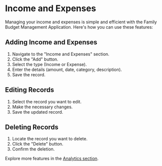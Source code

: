 # Income and Expenses

Managing your income and expenses is simple and efficient with the Family Budget Management Application. Here's how you can use these features:

## Adding Income and Expenses

1. Navigate to the "Income and Expenses" section.
2. Click the "Add" button.
3. Select the type (Income or Expense).
4. Enter the details (amount, date, category, description).
5. Save the record.

## Editing Records

1. Select the record you want to edit.
2. Make the necessary changes.
3. Save the updated record.

## Deleting Records

1. Locate the record you want to delete.
2. Click the "Delete" button.
3. Confirm the deletion.

Explore more features in the [Analytics section](analytics.md).
